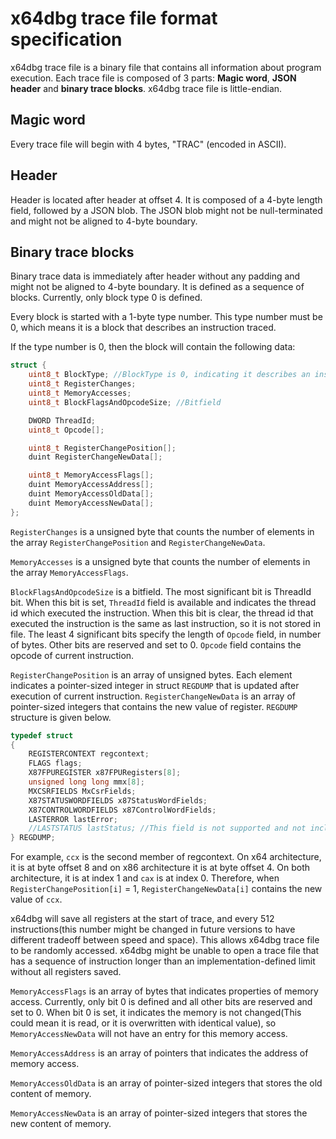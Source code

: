 # x64dbg trace file format specification
x64dbg trace file is a binary file that contains all information about program execution. Each trace file is composed of 3 parts: **Magic word**, **JSON header** and  **binary trace blocks**. x64dbg trace file is little-endian.
## Magic word
Every trace file will begin with 4 bytes, "TRAC" (encoded in ASCII).
## Header
Header is located after header at offset 4. It is composed of a 4-byte length field, followed by a JSON blob. The JSON blob might not be null-terminated and might not be aligned to 4-byte boundary.
## Binary trace blocks
Binary trace data is immediately after header without any padding and might not be aligned to 4-byte boundary. It is defined as a sequence of blocks. Currently, only block type 0 is defined.

Every block is started with a 1-byte type number. This type number must be 0, which means it is a block that describes an instruction traced.

If the type number is 0, then the block will contain the following data:

```c++
struct {
    uint8_t BlockType; //BlockType is 0, indicating it describes an instruction execution.
    uint8_t RegisterChanges;
    uint8_t MemoryAccesses;
    uint8_t BlockFlagsAndOpcodeSize; //Bitfield

    DWORD ThreadId;
    uint8_t Opcode[];

    uint8_t RegisterChangePosition[];
    duint RegisterChangeNewData[];

    uint8_t MemoryAccessFlags[];
    duint MemoryAccessAddress[];
    duint MemoryAccessOldData[];
    duint MemoryAccessNewData[];
};
```

`RegisterChanges` is a unsigned byte that counts the number of elements in the array `RegisterChangePosition` and `RegisterChangeNewData`.

`MemoryAccesses` is a unsigned byte that counts the number of elements in the array `MemoryAccessFlags`.

`BlockFlagsAndOpcodeSize` is a bitfield. The most significant bit is ThreadId bit. When this bit is set, `ThreadId` field is available and indicates the thread id which executed the instruction. When this bit is clear, the thread id that executed the instruction is the same as last instruction, so it is not stored in file. The least 4 significant bits specify the length of `Opcode` field, in number of bytes. Other bits are reserved and set to 0. `Opcode` field contains the opcode of current instruction.

`RegisterChangePosition` is an array of unsigned bytes. Each element indicates a pointer-sized integer in struct `REGDUMP` that is updated after execution of current instruction. `RegisterChangeNewData` is an array of pointer-sized integers that contains the new value of register. `REGDUMP` structure is given below.

```c++
typedef struct
{
    REGISTERCONTEXT regcontext;
    FLAGS flags;
    X87FPUREGISTER x87FPURegisters[8];
    unsigned long long mmx[8];
    MXCSRFIELDS MxCsrFields;
    X87STATUSWORDFIELDS x87StatusWordFields;
    X87CONTROLWORDFIELDS x87ControlWordFields;
    LASTERROR lastError;
    //LASTSTATUS lastStatus; //This field is not supported and not included in trace file.
} REGDUMP;
```

For example, `ccx` is the second member of regcontext. On x64 architecture, it is at byte offset 8 and on x86 architecture it is at byte offset 4. On both architecture, it is at index 1 and `cax` is at index 0. Therefore, when `RegisterChangePosition[i]` = 1, `RegisterChangeNewData[i]` contains the new value of `ccx`.

x64dbg will save all registers at the start of trace, and every 512 instructions(this number might be changed in future versions to have different tradeoff between speed and space). This allows x64dbg trace file to be randomly accessed. x64dbg might be unable to open a trace file that has a sequence of instruction longer than an implementation-defined limit without all registers saved.

`MemoryAccessFlags` is an array of bytes that indicates properties of memory access. Currently, only bit 0 is defined and all other bits are reserved and set to 0. When bit 0 is set, it indicates the memory is not changed(This could mean it is read, or it is overwritten with identical value), so `MemoryAccessNewData` will not have an entry for this memory access.

`MemoryAccessAddress` is an array of pointers that indicates the address of memory access.

`MemoryAccessOldData` is an array of pointer-sized integers that stores the old content of memory.

`MemoryAccessNewData` is an array of pointer-sized integers that stores the new content of memory.